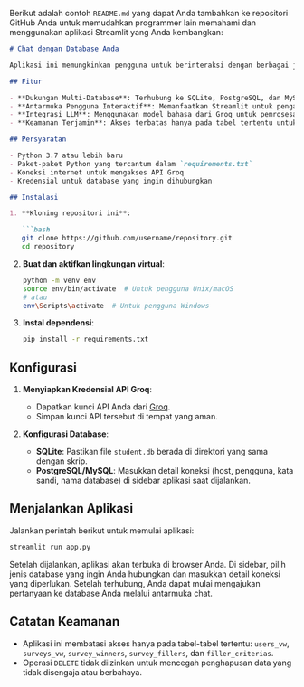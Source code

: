 Berikut adalah contoh `README.md` yang dapat Anda tambahkan ke repositori GitHub Anda untuk memudahkan programmer lain memahami dan menggunakan aplikasi Streamlit yang Anda kembangkan:

```markdown
# Chat dengan Database Anda

Aplikasi ini memungkinkan pengguna untuk berinteraksi dengan berbagai jenis database (SQLite, PostgreSQL, MySQL) melalui antarmuka web yang intuitif menggunakan Streamlit. Dengan integrasi model bahasa besar (LLM) dari Groq, pengguna dapat mengajukan pertanyaan dalam bahasa alami dan mendapatkan jawaban langsung dari database.

## Fitur

- **Dukungan Multi-Database**: Terhubung ke SQLite, PostgreSQL, dan MySQL.
- **Antarmuka Pengguna Interaktif**: Memanfaatkan Streamlit untuk pengalaman pengguna yang responsif.
- **Integrasi LLM**: Menggunakan model bahasa dari Groq untuk pemrosesan bahasa alami.
- **Keamanan Terjamin**: Akses terbatas hanya pada tabel tertentu untuk mencegah akses data yang tidak sah.

## Persyaratan

- Python 3.7 atau lebih baru
- Paket-paket Python yang tercantum dalam `requirements.txt`
- Koneksi internet untuk mengakses API Groq
- Kredensial untuk database yang ingin dihubungkan

## Instalasi

1. **Kloning repositori ini**:

   ```bash
   git clone https://github.com/username/repository.git
   cd repository
   ```

2. **Buat dan aktifkan lingkungan virtual**:

   ```bash
   python -m venv env
   source env/bin/activate  # Untuk pengguna Unix/macOS
   # atau
   env\Scripts\activate  # Untuk pengguna Windows
   ```

3. **Instal dependensi**:

   ```bash
   pip install -r requirements.txt
   ```

## Konfigurasi

1. **Menyiapkan Kredensial API Groq**:

   - Dapatkan kunci API Anda dari [Groq](https://groq.com/).
   - Simpan kunci API tersebut di tempat yang aman.

2. **Konfigurasi Database**:

   - **SQLite**: Pastikan file `student.db` berada di direktori yang sama dengan skrip.
   - **PostgreSQL/MySQL**: Masukkan detail koneksi (host, pengguna, kata sandi, nama database) di sidebar aplikasi saat dijalankan.

## Menjalankan Aplikasi

Jalankan perintah berikut untuk memulai aplikasi:

```bash
streamlit run app.py
```

Setelah dijalankan, aplikasi akan terbuka di browser Anda. Di sidebar, pilih jenis database yang ingin Anda hubungkan dan masukkan detail koneksi yang diperlukan. Setelah terhubung, Anda dapat mulai mengajukan pertanyaan ke database Anda melalui antarmuka chat.

## Catatan Keamanan

- Aplikasi ini membatasi akses hanya pada tabel-tabel tertentu: `users_vw`, `surveys_vw`, `survey_winners`, `survey_fillers`, dan `filler_criterias`.
- Operasi `DELETE` tidak diizinkan untuk mencegah penghapusan data yang tidak disengaja atau berbahaya.
